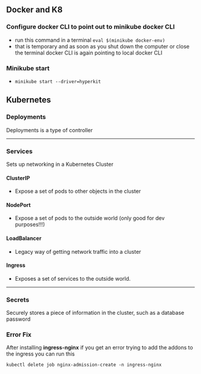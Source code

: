 ## Docker and K8

### Configure docker CLI to point out to minikube docker CLI

- run this command in a terminal `eval $(minikube docker-env)`
- that is temporary and as soon as you shut down the computer or close the terminal docker CLI is again pointing to local docker CLI

### Minikube start

- `minikube start --driver=hyperkit`

## Kubernetes

### Deployments

Deployments is a type of controller

---

### Services

Sets up networking in a Kubernetes Cluster

#### ClusterIP

- Expose a set of pods to other objects in the cluster

#### NodePort

- Expose a set of pods to the outside world (only good for dev purposes!!!)

#### LoadBalancer

- Legacy way of getting network traffic into a cluster

#### Ingress

- Exposes a set of services to the outside world.

---

### Secrets

Securely stores a piece of information in the cluster, such as a database password 

### Error Fix

After installing **ingress-nginx** if you get an error trying to add the addons to the ingress you can run this

`kubectl delete job nginx-admission-create -n ingress-nginx`